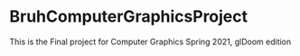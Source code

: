 # BruhComputerGraphicsProject

This is the Final project for Computer Graphics Spring 2021, glDoom edition
